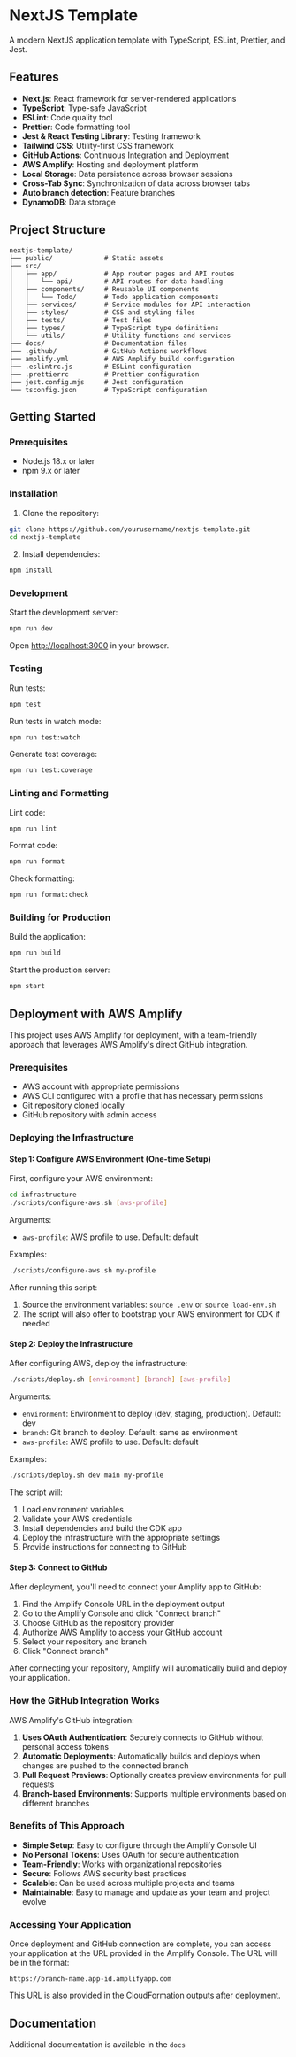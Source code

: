 # NextJS Template

A modern NextJS application template with TypeScript, ESLint, Prettier, and Jest.

## Features

- **Next.js**: React framework for server-rendered applications
- **TypeScript**: Type-safe JavaScript
- **ESLint**: Code quality tool
- **Prettier**: Code formatting tool
- **Jest & React Testing Library**: Testing framework
- **Tailwind CSS**: Utility-first CSS framework
- **GitHub Actions**: Continuous Integration and Deployment
- **AWS Amplify**: Hosting and deployment platform
- **Local Storage**: Data persistence across browser sessions
- **Cross-Tab Sync**: Synchronization of data across browser tabs
- **Auto branch detection**: Feature branches
- **DynamoDB**: Data storage

## Project Structure

```
nextjs-template/
├── public/             # Static assets
├── src/
│   ├── app/            # App router pages and API routes
│   │   └── api/        # API routes for data handling
│   ├── components/     # Reusable UI components
│   │   └── Todo/       # Todo application components
│   ├── services/       # Service modules for API interaction
│   ├── styles/         # CSS and styling files
│   ├── tests/          # Test files
│   ├── types/          # TypeScript type definitions
│   └── utils/          # Utility functions and services
├── docs/               # Documentation files
├── .github/            # GitHub Actions workflows
├── amplify.yml         # AWS Amplify build configuration
├── .eslintrc.js        # ESLint configuration
├── .prettierrc         # Prettier configuration
├── jest.config.mjs     # Jest configuration
└── tsconfig.json       # TypeScript configuration
```

## Getting Started

### Prerequisites

- Node.js 18.x or later
- npm 9.x or later

### Installation

1. Clone the repository:

```bash
git clone https://github.com/yourusername/nextjs-template.git
cd nextjs-template
```

2. Install dependencies:

```bash
npm install
```

### Development

Start the development server:

```bash
npm run dev
```

Open [http://localhost:3000](http://localhost:3000) in your browser.

### Testing

Run tests:

```bash
npm test
```

Run tests in watch mode:

```bash
npm run test:watch
```

Generate test coverage:

```bash
npm run test:coverage
```

### Linting and Formatting

Lint code:

```bash
npm run lint
```

Format code:

```bash
npm run format
```

Check formatting:

```bash
npm run format:check
```

### Building for Production

Build the application:

```bash
npm run build
```

Start the production server:

```bash
npm start
```

## Deployment with AWS Amplify

This project uses AWS Amplify for deployment, with a team-friendly approach that leverages AWS Amplify's direct GitHub integration.

### Prerequisites

- AWS account with appropriate permissions
- AWS CLI configured with a profile that has necessary permissions
- Git repository cloned locally
- GitHub repository with admin access

### Deploying the Infrastructure

#### Step 1: Configure AWS Environment (One-time Setup)

First, configure your AWS environment:

```bash
cd infrastructure
./scripts/configure-aws.sh [aws-profile]
```

Arguments:

- `aws-profile`: AWS profile to use. Default: default

Examples:

```bash
./scripts/configure-aws.sh my-profile
```

After running this script:

1. Source the environment variables: `source .env` or `source load-env.sh`
2. The script will also offer to bootstrap your AWS environment for CDK if needed

#### Step 2: Deploy the Infrastructure

After configuring AWS, deploy the infrastructure:

```bash
./scripts/deploy.sh [environment] [branch] [aws-profile]
```

Arguments:

- `environment`: Environment to deploy (dev, staging, production). Default: dev
- `branch`: Git branch to deploy. Default: same as environment
- `aws-profile`: AWS profile to use. Default: default

Examples:

```bash
./scripts/deploy.sh dev main my-profile
```

The script will:

1. Load environment variables
2. Validate your AWS credentials
3. Install dependencies and build the CDK app
4. Deploy the infrastructure with the appropriate settings
5. Provide instructions for connecting to GitHub

#### Step 3: Connect to GitHub

After deployment, you'll need to connect your Amplify app to GitHub:

1. Find the Amplify Console URL in the deployment output
2. Go to the Amplify Console and click "Connect branch"
3. Choose GitHub as the repository provider
4. Authorize AWS Amplify to access your GitHub account
5. Select your repository and branch
6. Click "Connect branch"

After connecting your repository, Amplify will automatically build and deploy your application.

### How the GitHub Integration Works

AWS Amplify's GitHub integration:

1. **Uses OAuth Authentication**: Securely connects to GitHub without personal access tokens
2. **Automatic Deployments**: Automatically builds and deploys when changes are pushed to the connected branch
3. **Pull Request Previews**: Optionally creates preview environments for pull requests
4. **Branch-based Environments**: Supports multiple environments based on different branches

### Benefits of This Approach

- **Simple Setup**: Easy to configure through the Amplify Console UI
- **No Personal Tokens**: Uses OAuth for secure authentication
- **Team-Friendly**: Works with organizational repositories
- **Secure**: Follows AWS security best practices
- **Scalable**: Can be used across multiple projects and teams
- **Maintainable**: Easy to manage and update as your team and project evolve

### Accessing Your Application

Once deployment and GitHub connection are complete, you can access your application at the URL provided in the Amplify Console. The URL will be in the format:

```
https://branch-name.app-id.amplifyapp.com
```

This URL is also provided in the CloudFormation outputs after deployment.

## Documentation

Additional documentation is available in the `docs`
